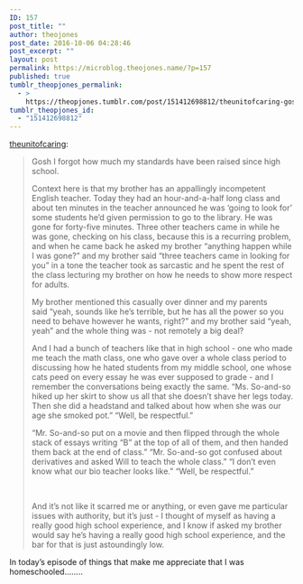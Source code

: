 ```yaml
---
ID: 157
post_title: ""
author: theojones
post_date: 2016-10-06 04:28:46
post_excerpt: ""
layout: post
permalink: https://microblog.theojones.name/?p=157
published: true
tumblr_theopjones_permalink:
  - >
    https://theopjones.tumblr.com/post/151412698812/theunitofcaring-gosh-i-forgot-how-much-my
tumblr_theopjones_id:
  - "151412698812"
---
```

<p><a class="tumblr_blog" href="http://theunitofcaring.tumblr.com/post/151411549466">theunitofcaring</a>:</p>
<blockquote>
<p>Gosh I forgot how much my standards have been raised since high school.</p>
<p>Context here is that my brother has an appallingly incompetent English teacher. Today they had an hour-and-a-half long class and about ten minutes in the teacher announced he was ‘going to look for’ some students he’d given permission to go to the library. He was gone for forty-five minutes. Three other teachers came in while he was gone, checking on his class, because this is a recurring problem, and when he came back he asked my brother “anything happen while I was gone?” and my brother said “three teachers came in looking for you” in a tone the teacher took as sarcastic and he spent the rest of the class lecturing my brother on how he needs to show more respect for adults.</p>
<p>My brother mentioned this casually over dinner and my parents said “yeah, sounds like he’s terrible, but he has all the power so you need to behave however he wants, right?” and my brother said “yeah, yeah” and the whole thing was - not remotely a big deal?</p>
<p>And I had a bunch of teachers like that in high school - one who made me teach the math class, one who gave over a whole class period to discussing how he hated students from my middle school, one whose cats peed on every essay he was ever supposed to grade - and I remember the conversations being exactly the same. “Ms. So-and-so hiked up her skirt to show us all that she doesn’t shave her legs today. Then she did a headstand and talked about how when she was our age she smoked pot.” “Well, be respectful.”</p>
<p>“Mr. So-and-so put on a movie and then flipped through the whole stack of essays writing “B” at the top of all of them, and then handed them back at the end of class.” “Mr. So-and-so got confused about derivatives and asked Will to teach the whole class.” “I don’t even know what our bio teacher looks like.” “Well, be respectful.”</p>
<p><br /></p>
<p>And it’s not like it scarred me or anything, or even gave me particular issues with authority, but it’s just - I thought of myself as having a really good high school experience, and I know if asked my brother would say he’s having a really good high school experience, and the bar for that is just astoundingly low.</p>
</blockquote>

<p>In today’s episode of things that make me appreciate that I was homeschooled&hellip;&hellip;..</p>